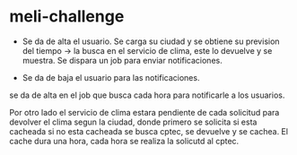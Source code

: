 # meli-challenge
- Se da de alta el usuario.
Se carga su ciudad y se obtiene su prevision del tiempo -> la busca en el servicio de clima, este lo devuelve
y se muestra.
Se dispara un job para enviar notificaciones.

- Se da de baja el usuario para las notificaciones.


se da de alta en el job que busca cada hora para notificarle a los usuarios.


Por otro lado el servicio de clima estara pendiente de cada solicitud para devolver el clima segun la ciudad, donde primero se solicita si esta cacheada
si no esta cacheada se busca cptec, se devuelve y se cachea.
El cache dura una hora, cada hora se realiza la solicutd al cptec.


